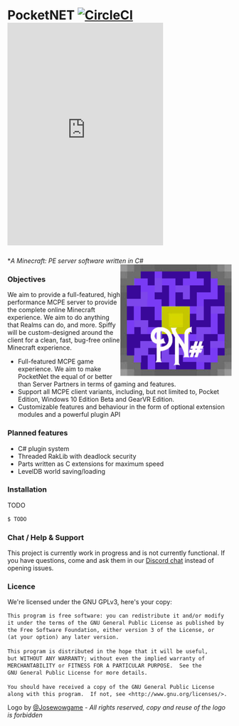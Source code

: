 PocketNET [![CircleCI](https://img.shields.io/circleci/project/spiffy/spiffy.svg)]() <iframe src="https://discordapp.com/widget?id=771242614736814090&theme=dark" width="350" height="500" allowtransparency="true" frameborder="0" sandbox="allow-popups allow-popups-to-escape-sandbox allow-same-origin allow-scripts"></iframe>
======
**A Minecraft: PE server software written in C#*
<img align="right" src="https://github.com/PocketNET/PocketNET/blob/main/pocketnet_logo.png" height="250" width="250">
### Objectives
We aim to provide a full-featured, high performance MCPE server to provide the complete online Minecraft experience. We aim to do anything that Realms can do, and more. Spiffy will be custom-designed around the client for a clean, fast, bug-free online Minecraft experience.
- Full-featured MCPE game experience. We aim to make PocketNet the equal of or better than Server Partners in terms of gaming and features.
- Support all MCPE client variants, including, but not limited to, Pocket Edition, Windows 10 Edition Beta and GearVR Edition.
- Customizable features and behaviour in the form of optional extension modules and a powerful plugin API

### Planned features
- C# plugin system
- Threaded RakLib with deadlock security
- Parts written as C extensions for maximum speed
- LevelDB world saving/loading

### Installation
TODO
```sh
$ TODO
```

### Chat / Help & Support

This project is currently work in progress and is not currently functional. If you have questions, come and ask them in our [Discord chat](https://discord.gg/2ZsXumM) instead of opening issues.
<!--If you have an issue, please make sure to check the [FAQs](https://github.com/PocketNET/PocketNET/wiki/FAQs) page before opening any issues. We are constantly fixing issues and are continuously updating, so please also ensure that you are up-to-date before opening any issues.-->

### Licence
We're licensed under the GNU GPLv3, here's your copy:

	This program is free software: you can redistribute it and/or modify
	it under the terms of the GNU General Public License as published by
	the Free Software Foundation, either version 3 of the License, or
	(at your option) any later version.

	This program is distributed in the hope that it will be useful,
	but WITHOUT ANY WARRANTY; without even the implied warranty of
	MERCHANTABILITY or FITNESS FOR A PARTICULAR PURPOSE.  See the
	GNU General Public License for more details.

	You should have received a copy of the GNU General Public License
	along with this program.  If not, see <http://www.gnu.org/licenses/>.

Logo by [@Josewowgame](https://github.com/Josewowgame2888) - *All rights reserved, copy and reuse of the logo is forbidden*

